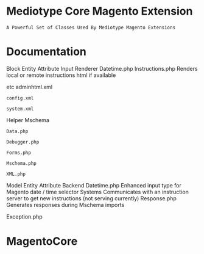 Mediotype Core Magento Extension
===========

    A Powerful Set of Classes Used By Mediotype Magento Extensions

Documentation
============

Block
    Entity
        Attribute
            Input
                Renderer
                    Datetime.php
    Instructions.php
        Renders local or remote instructions html if available

etc
    adminhtml.xml

    config.xml

    system.xml

Helper
    Mschema

    Data.php

    Debugger.php

    Forms.php

    Mschema.php

    XML.php
Model
    Entity
        Attribute
            Backend
                Datetime.php
                    Enhanced input type for Magento date / time selector
    Systems
        Communicates with an instruction server to get new instructions (not serving currently)
    Response.php
        Generates responses during Mschema imports

Exception.php
# MagentoCore
